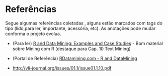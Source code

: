 Referências
===

Segue algumas referências coletadas , alguns estão marcados com tags do tipo (lido,para ler, importante, acessória, etc). As anotações pode mudar conforma o projeto evolua.


* (Para ler) [R and Data Mining: Examples and Case Studies](https://2780fa3c-a-62cb3a1a-s-sites.googlegroups.com/site/rdatamining/docs/RDataMining.pdf?attachauth=ANoY7crjRVQV8Kq6axDSkyqFZ6pw8UzvNqhL-KwYZyJCYNIjm8XgAVf_tZq7-3E7CiVoJJChn-6u7fVjACbS3VAhzjwj-KFrM80T3-DVAm8fHWj81bSjpWZlgXX49QMvVzc4neDnMqlAe2D9NyRNqx0n80r74I_sNVnP1gSy8MajLZwofCz-2aPfNNs8_eFEpKUBzsmmosAkpuuwRrXyuIKsLjcpVpdGxuE3zt9XmUoZUEvxcdWg-yU%3D&attredirects=0) - Bom material sobre Mining com R (destaque para Cap. 10 Text Mining) 

* (Portal de Referência) [RDatamining.com - R and DataMining](http://www.rdatamining.com/)

* http://vli-journal.org/issues/01.1/issue01.1.10.pdf
